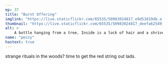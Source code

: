 ```yaml
---
ep: 37
title: "Burnt Offering"
imglink: "https://live.staticflickr.com/65535/50983024817_e9d53d19db_o.jpg"
thumbnail: "https://live.staticflickr.com/65535/50983024817_deefa62549_q.jpg"
alt: >
    A bottle hanging from a tree. Inside is a lock of hair and a shriveled, burnt photo of a woman with glasses, and her hair in a bun.
name: "pezzy"
hastext: true
---
```

strange rituals in the woods? time to get the red string out lads.